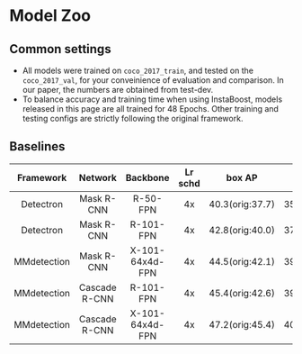 # Model Zoo

## Common settings
 - All models were trained on `coco_2017_train`, and tested on the `coco_2017_val`, for your conveinience of evaluation and comparison. In our paper, the numbers are obtained from test-dev.
 - To balance accuracy and training time when using InstaBoost, models released in this page are all trained for 48 Epochs. Other training and testing configs are strictly following the original framework. 

## Baselines

|    Framework    |     Network     |       Backbone       | Lr schd |      box AP       |      mask AP       |      Download       |
| :-------------: | :-------------: |      :--------:      | :-----: |      :----:       |      :-----:       | :-----------------: |
|    Detectron    |    Mask R-CNN   |       R-50-FPN       |   4x    |  40.3(orig:37.7)  |  35.7(orig:33.7)   |[Baidu](https://pan.baidu.com/s/1PSUFALTocC4axSjSbwqSjA) / [Google](https://drive.google.com/file/d/14183nkrToHkjXcWm14XUIQc7FgDDvb93/view?usp=sharing)|
|    Detectron    |    Mask R-CNN   |       R-101-FPN      |   4x    |  42.8(orig:40.0)  |  37.5(orig:35.9)   |[Baidu](https://pan.baidu.com/s/1JYA0MFUnNcWxPR8FfplFEw) / [Google](https://drive.google.com/file/d/1PPPJTl14VQj-LyA_cueDFHr8sibO2AQg/view?usp=sharing)|
|   MMdetection   |    Mask R-CNN   |   X-101-64x4d-FPN    |   4x    |  44.5(orig:42.1)  |  39.5(orig:38.0)   |[Baidu](https://pan.baidu.com/s/1KrHQBHcHjWONpXbC2qUzxw) / [Google](https://drive.google.com/file/d/1qD4V9uYbtpaZBmTMTgP7f0uw46zroY9-/view?usp=sharing)|
|   MMdetection   |  Cascade R-CNN  |       R-101-FPN      |   4x    |  45.4(orig:42.6)  |  39.2(orig:37.0)   |[Baidu](https://pan.baidu.com/s/1_4cJ0B9fugcA-oBHYe9o_A) / [Google](https://drive.google.com/file/d/1xhiuFoOMQyDIvOrz6MiAZPboRRe1YK8p/view?usp=sharing)|
|   MMdetection   |  Cascade R-CNN  |   X-101-64x4d-FPN    |   4x    |  47.2(orig:45.4)  |  40.4(orig:39.1)   |[Baidu](https://pan.baidu.com/s/1nu73IpRbTEb4caPMHWJMXA) / [Google](https://drive.google.com/file/d/11iaKH-ZeVCi-65wzlT5OxxUOkREMzXRW/view?usp=sharing)|
